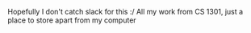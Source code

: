 Hopefully I don't catch slack for this :/
All my work from CS 1301, just a place to store apart from my computer
